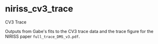 # niriss_cv3_trace
CV3 Trace

Outputs from Gabe's fits to the CV3 trace data and the trace figure for the
NIRISS paper `full_trace_DMS_v3.pdf`.
